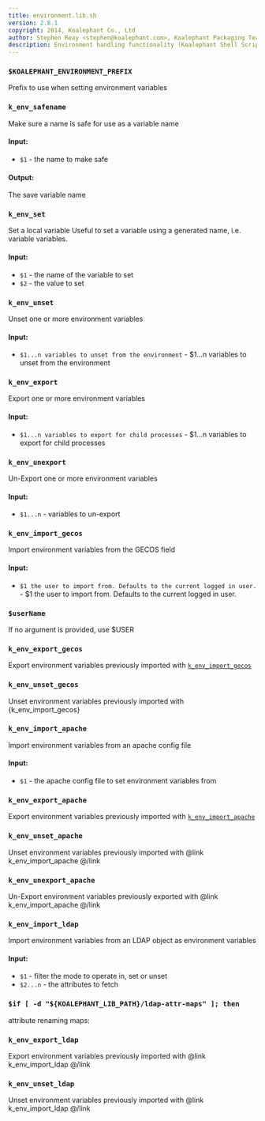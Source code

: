 ```yaml
---
title: environment.lib.sh
version: 2.8.1
copyright: 2014, Koalephant Co., Ltd
author: Stephen Reay <stephen@koalephant.com>, Koalephant Packaging Team <packages@koalephant.com>
description: Environment handling functionality (Koalephant Shell Script Library)
---
```


### `$KOALEPHANT_ENVIRONMENT_PREFIX`
Prefix to use when setting environment variables

### `k_env_safename`
Make sure a name is safe for use as a variable name

#### Input:
 * `$1` - the name to make safe

#### Output:
The save variable name

### `k_env_set`
Set a local variable
Useful to set a variable using a generated name, i.e. variable variables.

#### Input:
 * `$1` - the name of the variable to set
 * `$2` - the value to set

### `k_env_unset`
Unset one or more environment variables

#### Input:
 * `$1...n variables to unset from the environment` - $1...n variables to unset from the environment

### `k_env_export`
Export one or more environment variables

#### Input:
 * `$1...n variables to export for child processes` - $1...n variables to export for child processes

### `k_env_unexport`
Un-Export one or more environment variables

#### Input:
 * `$1...n` - variables to un-export

### `k_env_import_gecos`
Import environment variables from the GECOS field

#### Input:
 * `$1 the user to import from. Defaults to the current logged in user.` - $1 the user to import from. Defaults to the current logged in user.

### `$userName`
If no argument is provided, use $USER

### `k_env_export_gecos`
Export environment variables previously imported with [`k_env_import_gecos`](#k_env_import_gecos)

### `k_env_unset_gecos`
Unset environment variables previously imported with {k_env_import_gecos}

### `k_env_import_apache`
Import environment variables from an apache config file

#### Input:
 * `$1` - the apache config file to set environment variables from

### `k_env_export_apache`
Export environment variables previously imported with [`k_env_import_apache`](#k_env_import_apache)

### `k_env_unset_apache`
Unset environment variables previously imported with @link k_env_import_apache @/link

### `k_env_unexport_apache`
Un-Export environment variables previously exported with @link k_env_import_apache @/link

### `k_env_import_ldap`
Import environment variables from an LDAP object as environment variables

#### Input:
 * `$1` - filter the mode to operate in, set or unset
 * `$2...n` - the attributes to fetch

### `$if [ -d "${KOALEPHANT_LIB_PATH}/ldap-attr-maps" ]; then`
attribute renaming maps:

### `k_env_export_ldap`
Export environment variables previously imported with @link k_env_import_ldap @/link

### `k_env_unset_ldap`
Unset environment variables previously imported with @link k_env_import_ldap @/link

